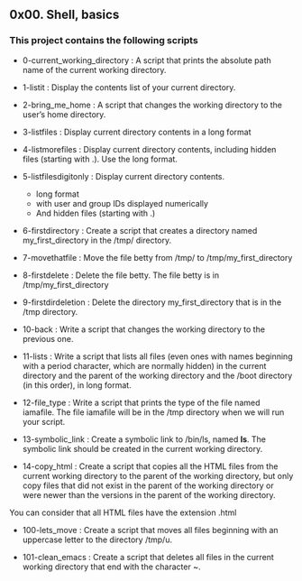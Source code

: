 ## 0x00. Shell, basics

### This project contains the following scripts

* 0-current_working_directory
  :	A script that prints the absolute path name of the current working directory.

* 1-listit
  :	Display the contents list of your current directory.	

* 2-bring_me_home
  :	A script that changes the working directory to the user’s home directory.

* 3-listfiles
  : Display current directory contents in a long format

* 4-listmorefiles
  : Display current directory contents, including hidden files (starting with .). Use the long format.

* 5-listfilesdigitonly
  : Display current directory contents.
    
	* long format
	* with user and group IDs displayed numerically
	* And hidden files (starting with .)
* 6-firstdirectory
  : Create a script that creates a directory named my_first_directory in the /tmp/ directory.

* 7-movethatfile
  : Move the file betty from /tmp/ to /tmp/my_first_directory

* 8-firstdelete
  : Delete the file betty. The file betty is in /tmp/my_first_directory

* 9-firstdirdeletion
  : Delete the directory my_first_directory that is in the /tmp directory.

* 10-back
  : Write a script that changes the working directory to the previous one.

* 11-lists
  : Write a script that lists all files (even ones with names beginning with a period character, which are normally hidden) in the current directory and the parent of the working directory and the /boot directory (in this order), in long format.

* 12-file_type
  : Write a script that prints the type of the file named iamafile. The file iamafile will be in the /tmp directory when we will run your script.

* 13-symbolic_link
  : Create a symbolic link to /bin/ls, named __ls__. The symbolic link should be created in the current working directory.

* 14-copy_html
  : Create a script that copies all the HTML files from the current working directory to the parent of the working directory, but only copy files that did not exist in the parent of the working directory or were newer than the versions in the parent of the working directory.

You can consider that all HTML files have the extension .html

* 100-lets_move
  : Create a script that moves all files beginning with an uppercase letter to the directory /tmp/u.

* 101-clean_emacs
  : Create a script that deletes all files in the current working directory that end with the character ~.

  
